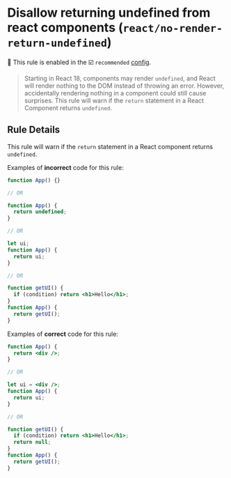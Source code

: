 # Disallow returning undefined from react components (`react/no-render-return-undefined`)

💼 This rule is enabled in the ☑️ `recommended` [config](https://github.com/jsx-eslint/eslint-plugin-react/#shareable-configs).

<!-- end auto-generated rule header -->

> Starting in React 18, components may render `undefined`, and React will render nothing to the DOM instead of throwing an error. However, accidentally rendering nothing in a component could still cause surprises. This rule will warn if the `return` statement in a React Component returns `undefined`.

## Rule Details

This rule will warn if the `return` statement in a React component returns `undefined`.

Examples of **incorrect** code for this rule:

```jsx
function App() {}

// OR

function App() {
  return undefined;
}

// OR

let ui;
function App() {
  return ui;
}

// OR

function getUI() {
  if (condition) return <h1>Hello</h1>;
}
function App() {
  return getUI();
}
```

Examples of **correct** code for this rule:

```jsx
function App() {
  return <div />;
}

// OR

let ui = <div />;
function App() {
  return ui;
}

// OR

function getUI() {
  if (condition) return <h1>Hello</h1>;
  return null;
}
function App() {
  return getUI();
}
```

